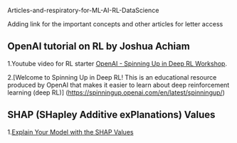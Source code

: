  Articles-and-respiratory-for-ML-AI-RL-DataScience
 
 Adding link for the important concepts and other articles for letter access

## OpenAI tutorial on RL by Joshua Achiam 

 1.Youtube video for RL starter [OpenAI - Spinning Up in Deep RL Workshop](https://www.youtube.com/watch?v=fdY7dt3ijgY).
 
 2.[Welcome to Spinning Up in Deep RL! This is an educational resource produced by OpenAI that makes it easier to learn about deep reinforcement learning (deep RL)] (https://spinningup.openai.com/en/latest/spinningup/)


## SHAP (SHapley Additive exPlanations) Values

1.[Explain Your Model with the SHAP Values](https://towardsdatascience.com/explain-your-model-with-the-shap-values-bc36aac4de3d)
